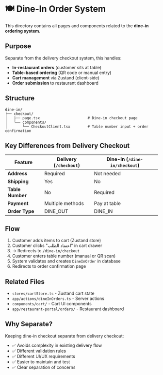 # 🍽️ Dine-In Order System

This directory contains all pages and components related to the **dine-in ordering system**.

## Purpose

Separate from the delivery checkout system, this handles:
- **In-restaurant orders** (customer sits at table)
- **Table-based ordering** (QR code or manual entry)
- **Cart management** via Zustand (client-side)
- **Order submission** to restaurant dashboard

## Structure

```
dine-in/
├── checkout/
│   ├── page.tsx                      # Dine-in checkout page
│   └── components/
│       └── CheckoutClient.tsx        # Table number input + order confirmation
```

## Key Differences from Delivery Checkout

| Feature | Delivery (`/checkout`) | Dine-In (`/dine-in/checkout`) |
|---------|------------------------|-------------------------------|
| **Address** | Required | Not needed |
| **Shipping** | Yes | No |
| **Table Number** | No | Required |
| **Payment** | Multiple methods | Pay at table |
| **Order Type** | DINE_OUT | DINE_IN |

## Flow

1. Customer adds items to cart (Zustand store)
2. Customer clicks "اعتماد الطلب" in cart drawer
3. → Redirects to `/dine-in/checkout`
4. Customer enters table number (manual or QR scan)
5. System validates and creates `DineInOrder` in database
6. Redirects to order confirmation page

## Related Files

- `stores/cartStore.ts` - Zustand cart state
- `app/actions/dineInOrders.ts` - Server actions
- `components/cart/` - Cart UI components
- `app/restaurant-portal/orders/` - Restaurant dashboard

## Why Separate?

Keeping dine-in checkout separate from delivery checkout:
- ✅ Avoids complexity in existing delivery flow
- ✅ Different validation rules
- ✅ Different UI/UX requirements
- ✅ Easier to maintain and test
- ✅ Clear separation of concerns

